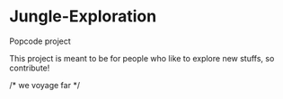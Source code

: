 # Jungle-Exploration
Popcode project

This project is meant to be for people who like to explore new stuffs, so contribute!

/* we voyage far */
